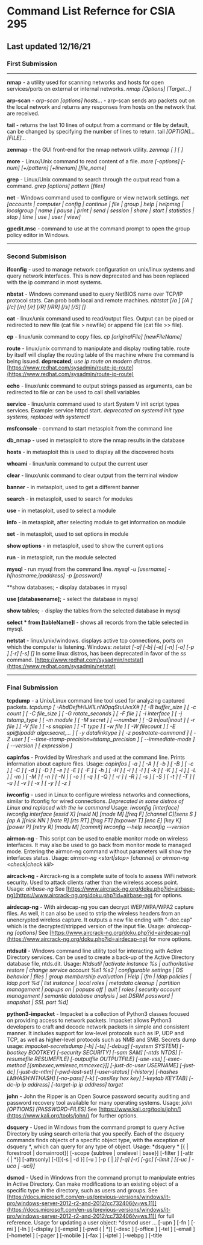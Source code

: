 Command List Refernce for CSIA 295
==================================

Last updated 12/16/21
---------------------

### First Submission

---

**nmap** - a utility used for scanning networks and hosts for open services/ports on external or internal networks. *nmap [Options] [Target...]*

**arp-scan** - *arp-scan [options] hosts..*. - arp-scan sends arp packets out on the local network and returns any responses from hosts on the network that are received.

**tail** - returns the last 10 lines of output from a command or file by default, can be changed by specifying the number of lines to return. tail *[OPTION]... [FILE]...*

**zenmap** - the GUI front-end for the nmap network utility. *zenmap [ <options> ] [ <results file> ]*

**more** - Linux/Unix command to read content of a file. *more [-options] [-num] [+/pattern] [+linenum] [file_name]*

**grep** - Linux/Unix command to search through the output read from a command. *grep [options] pattern [files]*

**net** - Windows command used to configure or view network settings. *net [accounts | computer | config | continue | file | group | help | helpmsg | localgroup | name | pause | print | send | session | share | start | statistics | stop | time | use | user | view]*

**gpedit.msc** - command to use at the command prompt to open the group policy editor in Windows.

---

### Second Submisison

**ifconfig** - used to manage network configuration on unix/linux systems and query network interfaces. This is now deprecated and has been replaced with the ip command in most systems.

**nbstat** - Windows command used to query NetBIOS name over TCP/IP protocol stats. Can prob both local and remote machines. *nbtstat [/a <remotename>] [/A <IPaddress>] [/c] [/n] [/r] [/R] [/RR] [/s] [/S] [<interval>]*

**cat** - linux/unix command used to read/output files. Output can be piped or redirected to new file (cat file > newfile) or append file (cat file >> file).

**cp** - linux/unix command to copy files. *cp [originalFile] [newFileName]*

**route** - linux/unix command to manipulate and display routing table. route by itself will display the routing table of the machine where the command is being issued. **deprecated**; *use ip route on modern distros*. 
[https://www.redhat.com/sysadmin/route-ip-route](https://www.redhat.com/sysadmin/route-ip-route)

**echo** - linux/unix command to output strings passed as arguments, can be redirected to file or can be used to call shell variables 

**service** - linux/unix command used to start System V init script types services. Example: service httpd start. *deprecated on systemd init type systems, replaced with systemctl*

**msfconsole** - command to start metasploit from the command line

**db_nmap** - used in metasploit to store the nmap results in the database

**hosts** - in metasploit this is used to display all the discovered hosts

**whoami** - linux/unix command to output the current user

**clear** - linux/unix command to clear output from the terminal window

**banner** - in metasploit, used to get a different banner

**search** - in metasploit, used to search for modules

**use** - in metasploit, used to select a module

**info** - in metasploit, after selecting module to get information on module

**set** - in metasploit, used to set options in module

**show options** - in metasploit, used to show the current options

**run** - in metasploit, run the module selected

**mysql** - run mysql from the command line. *mysql -u [username] -h[hostname,ipaddress] -p [password]*

**show databases; - display databases in mysql

**use [databasename];** - select the database in mysql

**show tables;** - display the tables from the selected database in mysql

**select * from [tableName]l** - shows all records from the table selected in mysql.

**netstat** - linux/unix/windows. displays active tcp connections, ports on which the computer is listening. Windows: *netstat [-a] [-b] [-e] [-n] [-o] [-p <Protocol>] [-r] [-s] [<interval>]*
In some linux distros, has been deprecated in favor of the *ss* command. [https://www.redhat.com/sysadmin/netstat](https://www.redhat.com/sysadmin/netstat)

---

### Final Submission

**tcpdump** - a Unix/Linux command line tool used for analyzing captured packets. *tcpdump [ -AbdDefhHIJKlLnNOpqStuUvxX# ] [ -B buffer_size ] [ -c count ] [ -C file_size ] [ -G rotate_seconds ] [ -F file ] [ -i interface ] [ -j tstamp_type ] [ -m module ] [ -M secret ] [ --number ] [ -Q in|out|inout ] [ -r file ] [ -V file ] [ -s snaplen ] [ -T type ] [ -w file ] [ -W filecount ] [ -E spi@ipaddr algo:secret,...  ] [ -y datalinktype ] [ -z postrotate-command ] [ -Z user ] [ --time-stamp-precision=tstamp_precision ] [ --immediate-mode ] [ --version ] [ expression ]*

**capinfos** - Provided by Wireshark and used at the command line. Prints information about capture files. Usage: *capinfos [ -a ] [ -A ] [ -b ] [ -B ] [ -c ] [ -C ] [ -d ] [ -D ] [ -e ] [ -E ] [ -F ] [ -h ] [ -H ] [ -i ] [ -I ] [ -k ] [ -K ] [ -l ] [ -L ] [ -m ] [ -M ] [ -n ] [ -N ] [ -o ] [ -q ] [ -Q ] [ -r ] [ -R ] [ -s ] [ -S ] [ -t ] [ -T ] [ -u ] [ -v ] [ -x ] [ -y ] [ -z ] <infile>*

**iwconfig** - used in Linux to configure wireless networks and connections, similar to ifconfig for wired connections. *Deprecated in some distros of Linux and replaced with the iw command* Usage: *iwconfig [interface] iwconfig interface [essid X] [nwid N] [mode M] [freq F] [channel C][sens S ][ap A ][nick NN ] [rate R] [rts RT] [frag FT] [txpower T] [enc E] [key K] [power P] [retry R] [modu M] [commit] iwconfig --help iwconfig --version*

**airmon-ng** - This script can be used to enable monitor mode on wireless interfaces. It may also be used to go back from monitor mode to managed mode. Entering the airmon-ng command without parameters will show the interfaces status. Usage: *airmon-ng <start|stop> <interface> [channel] or airmon-ng <check|check kill>*

**aircack-ng** - Aircrack-ng is a complete suite of tools to assess WiFi network security. Used to attack clients rather than the wireless access point. Usage: *airbase-ng <options> <replay interface>* See [https://www.aircrack-ng.org/doku.php?id=airbase-ng](https://www.aircrack-ng.org/doku.php?id=airbase-ng) for options.

**airdecap-ng** - With airdecap-ng you can decrypt WEP/WPA/WPA2 capture files. As well, it can also be used to strip the wireless headers from an unencrypted wireless capture. It outputs a new file ending with "-dec.cap" which is the decrypted/stripped version of the input file. Usage: *airdecap-ng [options] <pcap file>* See [https://www.aircrack-ng.org/doku.php?id=airdecap-ng](https://www.aircrack-ng.org/doku.php?id=airdecap-ng) for more options.

**ntdsutil** - Windows command line utility tool for interacting with Active Directory services. Can be used to create a back-up of the Active Directory database file, ntds.dit. Usage: *Ntdsutil [activate instance %s | authoritative restore | change service account %s1 %s2 | configurable settings | DS behavior | files | group membership evaluation | Help | ifm | ldap policies | ldap port %d | list instance | local roles | metadata cleanup | partition management | popups on | popups off | quit | roles | security account management | semantic database analysis | set DSRM password | snapshot | SSL port %d]*

**python3-impacket** - Impacket is a collection of Python3 classes focused on providing access to network packets. Impacket allows Python3 developers to craft and decode network packets in simple and consistent manner. It includes support for low-level protocols such as IP, UDP and TCP, as well as higher-level protocols such as NMB and SMB. Secrets dump usage: *impacket-secretsdump [-h] [-ts] [-debug] [-system SYSTEM] [-bootkey BOOTKEY] [-security SECURITY] [-sam SAM] [-ntds NTDS] [-resumefile RESUMEFILE] [-outputfile OUTPUTFILE] [-use-vss] [-exec-method [{smbexec,wmiexec,mmcexec}]] [-just-dc-user USERNAME] [-just-dc] [-just-dc-ntlm] [-pwd-last-set] [-user-status] [-history] [-hashes LMHASH:NTHASH] [-no-pass] [-k] [-aesKey hex key] [-keytab KEYTAB] [-dc-ip ip address] [-target-ip ip address] target*

**john** - John the Ripper is an Open Source password security auditing and password recovery tool available for many operating systems. Usage: *john [OPTIONS] [PASSWORD-FILES]* See [https://www.kali.org/tools/john/](https://www.kali.org/tools/john/) for further options.

**dsquery** - Used in Windows from the command prompt to query Active Directory by using search criteria that you specify. Each of the dsquery commands finds objects of a specific object type, with the exception of dsquery *, which can query for any type of object. Usage: *dsquery * [{<StartNode> | forestroot | domainroot}] [-scope {subtree | onelevel | base}] [-filter <LDAPFilter>] [-attr {<AttributeList> | *}] [-attrsonly] [-l][{-s <Server> | -d <Domain>}] [-u <UserName>] [-p {<Password> | *}] [-q] [-r] [-gc] [-limit <NumberOfObjects>] [{-uc | -uco | -uci}]*

**dsmod** - Used in Windows from the command prompt to manipulate entries in Active Directory. Can make modifications to an existing object of a specific type in the directory, such as users and groups. See [https://docs.microsoft.com/en-us/previous-versions/windows/it-pro/windows-server-2012-r2-and-2012/cc732406(v=ws.11)](https://docs.microsoft.com/en-us/previous-versions/windows/it-pro/windows-server-2012-r2-and-2012/cc732406(v=ws.11)) for full reference. Usage for updating a user object: *dsmod user <UserDN> ... [-upn <UPN>] [-fn <FirstName>] [-mi <Initial>] [-ln <LastName>] [-display <DisplayName>] [-empid <EmployeeID>] [-pwd (<Password> | *)] [-desc <Description>] [-office <Office>] [-tel <PhoneNumber>] [-email <E-mailAddress>] [-hometel <HomePhoneNumber>] [-pager <PagerNumber>] [-mobile <CellPhoneNumber>] [-fax <FaxNumber>] [-iptel <IPPhoneNumber>] [-webpg <WebPage>] [-title <Title>] [-dept <Department>] [-company <Company>] [-mgr <Manager>] [-hmdir <HomeDirectory>] [-hmdrv <DriveLetter>:] [-profile <ProfilePath>] [-loscr <ScriptPath>] [-mustchpwd {yes | no}] [-canchpwd {yes | no}] [-reversiblepwd {yes | no}] [-pwdneverexpires {yes | no}] [-acctexpires <NumberOfDays>] [-disabled {yes | no}] [{-s <Server> | -d <Domain>}] [-u <UserName>] [-p {<Password> | *}][-c] [-q] [{-uc | -uco | -uci}]* 
